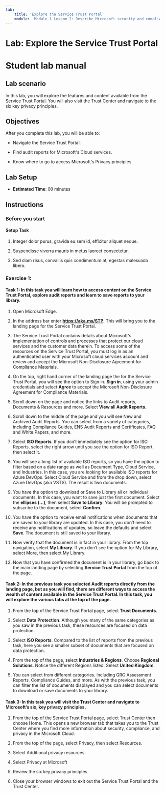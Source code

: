 ```yaml
---
lab:
    title: 'Explore the Service Trust Portal'
    module: 'Module 1 Lesson 2: Describe Microsoft security and compliance principles: Explore the Service Trust Portal'
---
```


# Lab: Explore the Service Trust Portal
# Student lab manual

## Lab scenario

In this lab, you will explore the features and content available from the Service Trust Portal. You will also visit the Trust Center and navigate to the six key privacy principles.

## Objectives

After you complete this lab, you will be able to:

- Navigate the Service Trust Portal. 

- Find audit reports for Microsoft's Cloud services. 

- Know where to go to access Microsoft's Privacy principles.

## Lab Setup

  - **Estimated Time**: 00 minutes

## Instructions

### Before you start

#### Setup Task

1. Integer dolor purus, gravida eu sem id, efficitur aliquet neque. 

1. Suspendisse viverra mauris in metus laoreet consectetur. 

1. Sed diam risus, convallis quis condimentum at, egestas malesuada libero. 

### Exercise 1: 

#### Task 1: In this task you will learn how to access content on the Service Trust Portal, explore audit reports and learn to save reports to your library. 

1. Open Microsoft Edge.

2. In the address bar enter **https://aka.ms/STP**.  This will bring you to the landing page for the Service Trust Portal.

3. The Service Trust Portal contains details about Microsoft's implementation of controls and processes that protect our cloud services and the customer data therein. To access some of the resources on the Service Trust Portal, you must log in as an authenticated user with your Microsoft cloud services account and review and accept the Microsoft Non-Disclosure Agreement for Compliance Materials.

4. On the top, right hand corner of the landing page the for the Service Trust Portal, you will see the option to Sign in.  **Sign in**, using your admin credentials and select **Agree** to accept the Microsoft Non-Disclosure Agreement for Compliance Materials.

5. Scroll down on the page and notice the links to Audit reports, Documents & Resources and more.  Select **View all Audit Reports**.

6. Scroll down to the middle of the page and you will see New and Archived Audit Reports.  You can select from a variety of categories, including Compliance Guides, ENS Audit Reports and Certificates, FAQ and White Papers, and more.

7. Select **ISO Reports**.  If you don’t immediately see the option for ISO Reports, select the right arrow until you see the option for ISO Report, then select it.

8. You will see a long list of available ISO reports, so you have the option to filter based on a date range as well as Document Type, Cloud Service, and Industries.  In this case, you are looking for available ISO reports for Azure DevOps.  Select Cloud Service and from the drop down, select Azure DevOps (aka VSTS).  The result is two documents.

9. You have the option to download or Save to Library all or individual documents.  In this case, you want to save just the first document.  Select the **ellipses (…)**, then select **Save to Library**.  You will be prompted to subscribe to the document, select **Confirm**.

10. You have the option to receive email notifications when documents that are saved to your library are updated.  In this case, you don’t need to receive any notifications of updates, so leave the defaults and select **Save**.  The document is still saved to your library.

11. Now verify that the document is in fact in your library.  From the top navigation, select **My Library**.  If you don’t see the option for My Library, select More, then select My Library.

12. Now that you have confirmed the document is in your library, go back to the main landing page by selecting **Service Trust Portal** from the top of the page.  



#### Task 2: In the previous task you selected Audit reports directly from the landing page, but as you will find, there are different ways to access the wealth of content available in the Service Trust Portal.  In this task, you will explore the various tabs at the top of the page.

1. From the top of the Service Trust Portal page, select **Trust Documents**.

2. Select **Data Protection**.  Although you many of the same categories as you saw in the previous task, these resources are focused on data protection.

3. Select **ISO Reports**.  Compared to the list of reports from the previous task, here you see a smaller subset of documents that are focused on data protection.

4. From the top of the page, select **Industries & Regions**.  Choose **Regional Solutions**. Notice the different Regions listed.  Select **United Kingdom**.  

5. You can select from different categories.  Including GRC Assessment Reports, Compliance Guides, and more.  As with the previous task, you can filter the list of documents displayed and you can select documents to download or save documents to your library.

#### Task 3: In this task you will visit the Trust Center and navigate to Microsoft’s six, key privacy principles.

1. From the top of the Service Trust Portal page, select Trust Center then choose Home. This opens a new browser tab that takes you to the Trust Center where you find more information about security, compliance, and privacy in the Microsoft Cloud. 

2. From the top of the page, select Privacy, then select Resources.

3. Select Additional privacy resources.

4. Select Privacy at Microsoft

5. Review the six key privacy principles.

6.	Close your browser windows to exit out the Service Trust Portal and the Trust Center.


